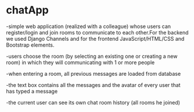# chatApp
-simple web application (realized with a colleague) whose
users can register/login and join rooms to communicate to each
other.For the backend we used Django Channels and for the frontend 
JavaScript/HTML/CSS and Bootstrap elements.

-users choose the room (by selecting an existing one or creating a new room) in which they will communicating with 1 or more people 

-when entering a room, all previous messages are loaded from database

-the text box contains all the messages and the avatar of every user that has typed a message

-the current user can see its own chat room history (all rooms he joined)
